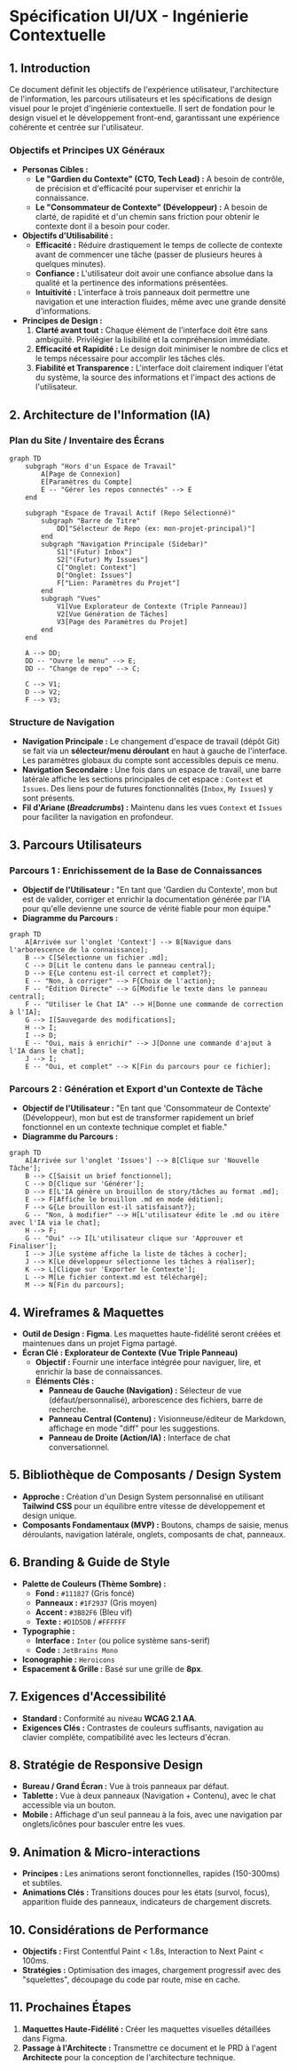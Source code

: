 # **Spécification UI/UX - Ingénierie Contextuelle**

## **1. Introduction**

Ce document définit les objectifs de l'expérience utilisateur, l'architecture de l'information, les parcours utilisateurs et les spécifications de design visuel pour le projet d'ingénierie contextuelle. Il sert de fondation pour le design visuel et le développement front-end, garantissant une expérience cohérente et centrée sur l'utilisateur.

### **Objectifs et Principes UX Généraux**

- **Personas Cibles :**
  - **Le "Gardien du Contexte" (CTO, Tech Lead) :** A besoin de contrôle, de précision et d'efficacité pour superviser et enrichir la connaissance.
  - **Le "Consommateur de Contexte" (Développeur) :** A besoin de clarté, de rapidité et d'un chemin sans friction pour obtenir le contexte dont il a besoin pour coder.
- **Objectifs d'Utilisabilité :**
  - **Efficacité :** Réduire drastiquement le temps de collecte de contexte avant de commencer une tâche (passer de plusieurs heures à quelques minutes).
  - **Confiance :** L'utilisateur doit avoir une confiance absolue dans la qualité et la pertinence des informations présentées.
  - **Intuitivité :** L'interface à trois panneaux doit permettre une navigation et une interaction fluides, même avec une grande densité d'informations.
- **Principes de Design :**
  1. **Clarté avant tout :** Chaque élément de l'interface doit être sans ambiguïté. Privilégier la lisibilité et la compréhension immédiate.
  2. **Efficacité et Rapidité :** Le design doit minimiser le nombre de clics et le temps nécessaire pour accomplir les tâches clés.
  3. **Fiabilité et Transparence :** L'interface doit clairement indiquer l'état du système, la source des informations et l'impact des actions de l'utilisateur.

## **2. Architecture de l'Information (IA)**

### **Plan du Site / Inventaire des Écrans**

```
graph TD
    subgraph "Hors d'un Espace de Travail"
        A[Page de Connexion]
        E[Paramètres du Compte]
        E -- "Gérer les repos connectés" --> E
    end

    subgraph "Espace de Travail Actif (Repo Sélectionné)"
        subgraph "Barre de Titre"
            DD["Sélecteur de Repo (ex: mon-projet-principal)"]
        end
        subgraph "Navigation Principale (Sidebar)"
            S1["(Futur) Inbox"]
            S2["(Futur) My Issues"]
            C["Onglet: Context"]
            D["Onglet: Issues"]
            F["Lien: Paramètres du Projet"]
        end
        subgraph "Vues"
            V1[Vue Explorateur de Contexte (Triple Panneau)]
            V2[Vue Génération de Tâches]
            V3[Page des Paramètres du Projet]
        end
    end

    A --> DD;
    DD -- "Ouvre le menu" --> E;
    DD -- "Change de repo" --> C;

    C --> V1;
    D --> V2;
    F --> V3;

```

### **Structure de Navigation**

- **Navigation Principale :** Le changement d'espace de travail (dépôt Git) se fait via un **sélecteur/menu déroulant** en haut à gauche de l'interface. Les paramètres globaux du compte sont accessibles depuis ce menu.
- **Navigation Secondaire :** Une fois dans un espace de travail, une barre latérale affiche les sections principales de cet espace : `Context` et `Issues`. Des liens pour de futures fonctionnalités (`Inbox`, `My Issues`) y sont présents.
- **Fil d'Ariane (_Breadcrumbs_) :** Maintenu dans les vues `Context` et `Issues` pour faciliter la navigation en profondeur.

## **3. Parcours Utilisateurs**

### **Parcours 1 : Enrichissement de la Base de Connaissances**

- **Objectif de l'Utilisateur :** "En tant que 'Gardien du Contexte', mon but est de valider, corriger et enrichir la documentation générée par l'IA pour qu'elle devienne une source de vérité fiable pour mon équipe."
- **Diagramme du Parcours :**

```
graph TD
    A[Arrivée sur l'onglet 'Context'] --> B[Navigue dans l'arborescence de la connaissance];
    B --> C[Sélectionne un fichier .md];
    C --> D[Lit le contenu dans le panneau central];
    D --> E{Le contenu est-il correct et complet?};
    E -- "Non, à corriger" --> F{Choix de l'action};
    F -- "Édition Directe" --> G[Modifie le texte dans le panneau central];
    F -- "Utiliser le Chat IA" --> H[Donne une commande de correction à l'IA];
    G --> I[Sauvegarde des modifications];
    H --> I;
    I --> D;
    E -- "Oui, mais à enrichir" --> J[Donne une commande d'ajout à l'IA dans le chat];
    J --> I;
    E -- "Oui, et complet" --> K[Fin du parcours pour ce fichier];

```

### **Parcours 2 : Génération et Export d'un Contexte de Tâche**

- **Objectif de l'Utilisateur :** "En tant que 'Consommateur de Contexte' (Développeur), mon but est de transformer rapidement un brief fonctionnel en un contexte technique complet et fiable."
- **Diagramme du Parcours :**

```
graph TD
    A[Arrivée sur l'onglet 'Issues'] --> B[Clique sur 'Nouvelle Tâche'];
    B --> C[Saisit un brief fonctionnel];
    C --> D[Clique sur 'Générer'];
    D --> E[L'IA génère un brouillon de story/tâches au format .md];
    E --> F[Affiche le brouillon .md en mode édition];
    F --> G{Le brouillon est-il satisfaisant?};
    G -- "Non, à modifier" --> H[L'utilisateur édite le .md ou itère avec l'IA via le chat];
    H --> F;
    G -- "Oui" --> I[L'utilisateur clique sur 'Approuver et Finaliser'];
    I --> J[Le système affiche la liste de tâches à cocher];
    J --> K[Le développeur sélectionne les tâches à réaliser];
    K --> L[Clique sur 'Exporter le Contexte'];
    L --> M[Le fichier context.md est téléchargé];
    M --> N[Fin du parcours];

```

## **4. Wireframes & Maquettes**

- **Outil de Design :** **Figma**. Les maquettes haute-fidélité seront créées et maintenues dans un projet Figma partagé.
- **Écran Clé : Explorateur de Contexte (Vue Triple Panneau)**
  - **Objectif :** Fournir une interface intégrée pour naviguer, lire, et enrichir la base de connaissances.
  - **Éléments Clés :**
    - **Panneau de Gauche (Navigation) :** Sélecteur de vue (défaut/personnalisé), arborescence des fichiers, barre de recherche.
    - **Panneau Central (Contenu) :** Visionneuse/éditeur de Markdown, affichage en mode "diff" pour les suggestions.
    - **Panneau de Droite (Action/IA) :** Interface de chat conversationnel.

## **5. Bibliothèque de Composants / Design System**

- **Approche :** Création d'un Design System personnalisé en utilisant **Tailwind CSS** pour un équilibre entre vitesse de développement et design unique.
- **Composants Fondamentaux (MVP) :** Boutons, champs de saisie, menus déroulants, navigation latérale, onglets, composants de chat, panneaux.

## **6. Branding & Guide de Style**

- **Palette de Couleurs (Thème Sombre) :**
  - **Fond :** `#111827` (Gris foncé)
  - **Panneaux :** `#1F2937` (Gris moyen)
  - **Accent :** `#3B82F6` (Bleu vif)
  - **Texte :** `#D1D5DB` / `#FFFFFF`
- **Typographie :**
  - **Interface :** `Inter` (ou police système sans-serif)
  - **Code :** `JetBrains Mono`
- **Iconographie :** `Heroicons`
- **Espacement & Grille :** Basé sur une grille de **8px**.

## **7. Exigences d'Accessibilité**

- **Standard :** Conformité au niveau **WCAG 2.1 AA**.
- **Exigences Clés :** Contrastes de couleurs suffisants, navigation au clavier complète, compatibilité avec les lecteurs d'écran.

## **8. Stratégie de Responsive Design**

- **Bureau / Grand Écran :** Vue à trois panneaux par défaut.
- **Tablette :** Vue à deux panneaux (Navigation + Contenu), avec le chat accessible via un bouton.
- **Mobile :** Affichage d'un seul panneau à la fois, avec une navigation par onglets/icônes pour basculer entre les vues.

## **9. Animation & Micro-interactions**

- **Principes :** Les animations seront fonctionnelles, rapides (150-300ms) et subtiles.
- **Animations Clés :** Transitions douces pour les états (survol, focus), apparition fluide des panneaux, indicateurs de chargement discrets.

## **10. Considérations de Performance**

- **Objectifs :** First Contentful Paint < 1.8s, Interaction to Next Paint < 100ms.
- **Stratégies :** Optimisation des images, chargement progressif avec des "squelettes", découpage du code par route, mise en cache.

## **11. Prochaines Étapes**

1. **Maquettes Haute-Fidélité :** Créer les maquettes visuelles détaillées dans Figma.
2. **Passage à l'Architecte :** Transmettre ce document et le PRD à l'agent **Architecte** pour la conception de l'architecture technique.
